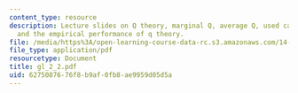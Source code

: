 ```yaml
---
content_type: resource
description: Lecture slides on Q theory, marginal Q, average Q, used capital market,
  and the empirical performance of q theory.
file: /media/https%3A/open-learning-course-data-rc.s3.amazonaws.com/14-462-advanced-macroeconomics-ii-spring-2007/6275087676f8b9af0fb8ae9959d05d5a_gl_2_2.pdf
file_type: application/pdf
resourcetype: Document
title: gl_2_2.pdf
uid: 62750876-76f8-b9af-0fb8-ae9959d05d5a
---
```

